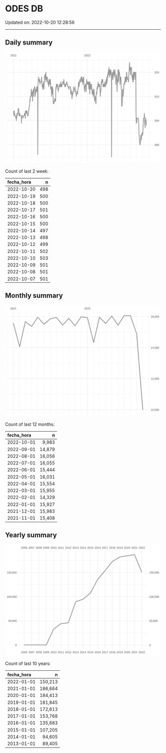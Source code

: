 
# ODES DB

Updated on: 2022-10-20 12:28:56

-----

## Daily summary

![](figures/unnamed-chunk-2-1.svg)<!-- -->

Count of last 2 week:

| fecha\_hora |   n |
| :---------- | --: |
| 2022-10-20  | 498 |
| 2022-10-19  | 500 |
| 2022-10-18  | 500 |
| 2022-10-17  | 501 |
| 2022-10-16  | 500 |
| 2022-10-15  | 500 |
| 2022-10-14  | 497 |
| 2022-10-13  | 498 |
| 2022-10-12  | 499 |
| 2022-10-11  | 502 |
| 2022-10-10  | 503 |
| 2022-10-09  | 501 |
| 2022-10-08  | 501 |
| 2022-10-07  | 501 |

## Monthly summary

![](figures/unnamed-chunk-4-1.svg)<!-- -->

Count of last 12 months:

| fecha\_hora |      n |
| :---------- | -----: |
| 2022-10-01  |  9,983 |
| 2022-09-01  | 14,879 |
| 2022-08-01  | 16,056 |
| 2022-07-01  | 16,055 |
| 2022-06-01  | 15,444 |
| 2022-05-01  | 16,031 |
| 2022-04-01  | 15,554 |
| 2022-03-01  | 15,955 |
| 2022-02-01  | 14,329 |
| 2022-01-01  | 15,927 |
| 2021-12-01  | 15,983 |
| 2021-11-01  | 15,408 |

## Yearly summary

![](figures/unnamed-chunk-6-1.svg)<!-- -->

Count of last 10 years:

| fecha\_hora |       n |
| :---------- | ------: |
| 2022-01-01  | 150,213 |
| 2021-01-01  | 186,664 |
| 2020-01-01  | 184,413 |
| 2019-01-01  | 181,845 |
| 2018-01-01  | 172,613 |
| 2017-01-01  | 153,768 |
| 2016-01-01  | 135,683 |
| 2015-01-01  | 107,205 |
| 2014-01-01  |  94,605 |
| 2013-01-01  |  89,405 |
